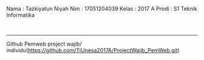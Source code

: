 Nama  : Tazkiyatun Niyah
Nim   : 17051204039
Kelas : 2017 A
Prodi : S1 Teknik Informatika

<br><hr>
Github Pemweb project wajib/ individu(https://github.com/TiUnesa2017A/ProjectWajib_PemWeb.git)
